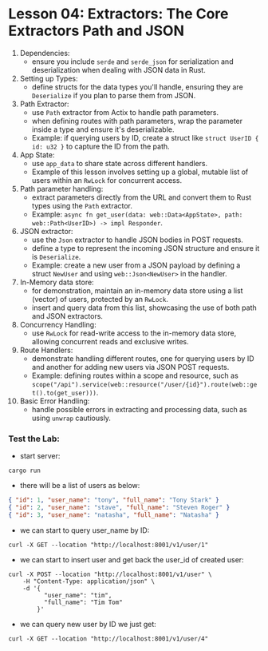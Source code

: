 # Lesson 04: Extractors: The Core Extractors Path and JSON

1. Dependencies:
    - ensure you include `serde` and `serde_json` for serialization and deserialization when dealing with JSON data in
      Rust.
2. Setting up Types:
    - define structs for the data types you'll handle, ensuring they are `Deserialize` if you plan to parse them from
      JSON.
3. Path Extractor:
    - use `Path` extractor from Actix to handle path parameters.
    - when defining routes with path parameters, wrap the parameter inside a type and ensure it's deserializable.
    - Example: if querying users by ID, create a struct like `struct UserID { id: u32 }` to capture the ID from the
      path.
4. App State:
    - use `app_data` to share state across different handlers.
    - Example of this lesson involves setting up a global, mutable list of users within an `RwLock` for concurrent
      access.
5. Path parameter handling:
    - extract parameters directly from the URL and convert them to Rust types using the `Path` extractor.
    - Example: `async fn get_user(data: web::Data<AppState>, path: web::Path<UserID>) -> impl Responder`.
6. JSON extractor:
    - use the `Json` extractor to handle JSON bodies in POST requests.
    - define a type to represent the incoming JSON structure and ensure it is `Deserialize`.
    - Example: create a new user from a JSON payload by defining a struct `NewUser` and using `web::Json<NewUser>` in
      the handler.
7. In-Memory data store:
    - for demonstration, maintain an in-memory data store using a list (vector) of users, protected by an `RwLock`.
    - insert and query data from this list, showcasing the use of both path and JSON extractors.
8. Concurrency Handling:
    - use `RwLock` for read-write access to the in-memory data store, allowing concurrent reads and exclusive writes.
9. Route Handlers:
    - demonstrate handling different routes, one for querying users by ID and another for adding new users via JSON POST
      requests.
    - Example: defining routes within a scope and resource, such
      as `scope("/api").service(web::resource("/user/{id}").route(web::get().to(get_user)))`.
10. Basic Error Handling:
    - handle possible errors in extracting and processing data, such as using `unwrap` cautiously.

### Test the Lab:

- start server:
```shell
cargo run
```

- there will be a list of users as below:
```json
{ "id": 1, "user_name": "tony", "full_name": "Tony Stark" }
{ "id": 2, "user_name": "stave", "full_name": "Steven Roger" }
{ "id": 3, "user_name": "natasha", "full_name": "Natasha" }
```

- we can start to query user_name by ID:
```shell
curl -X GET --location "http://localhost:8001/v1/user/1"
```

- we can start to insert user and get back the user_id of created user:
```shell
curl -X POST --location "http://localhost:8001/v1/user" \
    -H "Content-Type: application/json" \
    -d '{
          "user_name": "tim",
          "full_name": "Tim Tom"
        }'
```

- we can query new user by ID we just get:
```shell
curl -X GET --location "http://localhost:8001/v1/user/4"
```
